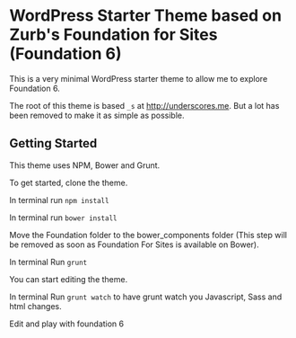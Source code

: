 WordPress Starter Theme based on Zurb's Foundation for Sites (Foundation 6)
===

This is a very minimal WordPress starter theme to allow me to explore Foundation 6.

The root of this theme is based `_s` at http://underscores.me. But a lot has been removed to make it as simple as possible.

Getting Started
---------------

This theme uses NPM, Bower and Grunt.

To get started, clone the theme.

In terminal run `npm install`

In terminal run `bower install`

Move the Foundation folder to the bower_components folder (This step will be removed as soon as Foundation For Sites is available on Bower).

In terminal Run `grunt`

You can start editing the theme.

In terminal Run `grunt watch` to have grunt watch you Javascript, Sass and html changes.

Edit and play with foundation 6